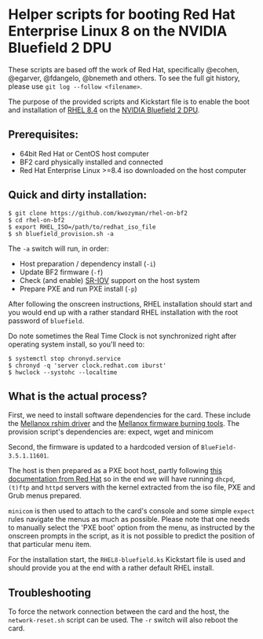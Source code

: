Helper scripts for booting Red Hat Enterprise Linux 8 on the NVIDIA Bluefield 2 DPU
====

These scripts are based off the work of Red Hat, specifically @ecohen, @egarver, @fdangelo, @bnemeth and others. To see the full git history, please use `git log --follow <filename>`.

The purpose of the provided scripts and Kickstart file is to enable the boot and installation of [RHEL 8.4](https://www.redhat.com/en/technologies/linux-platforms/enterprise-linux) on the [NVIDIA Bluefield 2 DPU](https://www.nvidia.com/content/dam/en-zz/Solutions/Data-Center/documents/datasheet-nvidia-bluefield-2-dpu.pdf).

Prerequisites:
---

* 64bit Red Hat or CentOS host computer
* BF2 card physically installed and connected
* Red Hat Enterprise Linux >=8.4 iso downloaded on the host computer

Quick and dirty installation:
---

```
$ git clone https://github.com/kwozyman/rhel-on-bf2
$ cd rhel-on-bf2
$ export RHEL_ISO=/path/to/redhat_iso_file
$ sh bluefield_provision.sh -a
```

The `-a` switch will run, in order:

* Host preparation / dependency install (`-i`)
* Update BF2 firmware (`-f`)
* Check (and enable) [SR-IOV](https://en.wikipedia.org/wiki/Single-root_input/output_virtualization) support on the host system
* Prepare PXE and run PXE install (`-p`)

After following the onscreen instructions, RHEL installation should start and you would end up with a rather standard RHEL installation with the root password of `bluefield`.

Do note sometimes the Real Time Clock is not synchronized right after operating system install, so you'll need to:

```
$ systemctl stop chronyd.service
$ chronyd -q 'server clock.redhat.com iburst'
$ hwclock --systohc --localtime
```

What is the actual process?
---

First, we need to install software dependencies for the card. These include the [Mellanox rshim driver](https://github.com/Mellanox/rshim) and the [Mellanox firmware burning tools](https://github.com/Mellanox/mstflint). The provision script's dependencies are: expect, wget and minicom

Second, the firmware is updated to a hardcoded version of `BlueField-3.5.1.11601`.

The host is then prepared as a PXE boot host, partly following [this documentation from Red Hat](https://access.redhat.com/documentation/en-us/red_hat_enterprise_linux/8/html-single/performing_an_advanced_rhel_installation/index#preparing-for-a-network-install_installing-rhel-as-an-experienced-user) so in the end we will have running `dhcpd`, `(t)ftp` and `httpd` servers with the kernel extracted from the iso file, PXE and Grub menus prepared.

`minicom` is then used to attach to the card's console and some simple `expect` rules navigate the menus as much as possible. Please note that one needs to manually select the 'PXE boot' option from the menu, as instructed by the onscreen prompts in the script, as it is not possible to predict the position of that particular menu item.

For the installation start, the `RHEL8-bluefield.ks` Kickstart file is used and should provide you at the end with a rather default RHEL install.


Troubleshooting
---

To force the network connection between the card and the host, the `network-reset.sh` script can be used. The `-r` switch will also reboot the card.
